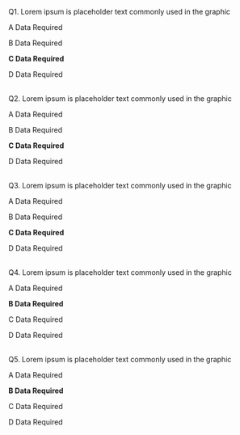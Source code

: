 Q1. Lorem ipsum is placeholder text commonly used in the graphic<br>

A      Data Required<br>

B     Data Required<br>

**C     Data Required**<br>

D     Data Required<br><br>


Q2. Lorem ipsum is placeholder text commonly used in the graphic<br>

A      Data Required<br>

B     Data Required<br>

**C     Data Required**<br>

D     Data Required<br><br>

Q3. Lorem ipsum is placeholder text commonly used in the graphic<br>

A    Data Required<br>

B    Data Required<br>

**C    Data Required**<br>

D    Data Required<br><br>

Q4. Lorem ipsum is placeholder text commonly used in the graphic<br>

A    Data Required<br>

**B    Data Required**<br>

C     Data Required<br>

D    Data Required<br><br>

Q5. Lorem ipsum is placeholder text commonly used in the graphic<br>

A    Data Required<br>

**B    Data Required**<br>

C     Data Required<br>

D    Data Required<br><br>
   
